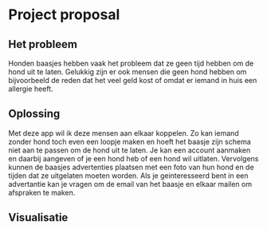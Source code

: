 # Project proposal

## Het probleem
Honden baasjes hebben vaak het probleem dat ze geen tijd hebben om de hond uit te laten. 
Gelukkig zijn er ook mensen die geen hond hebben om bijvoorbeeld de reden dat het veel geld kost of
omdat er iemand in huis een allergie heeft.

## Oplossing
Met deze app wil ik deze mensen aan elkaar koppelen.
Zo kan iemand zonder hond toch even een loopje maken en hoeft het baasje zijn schema niet aan te passen om de hond uit te laten.
Je kan een account aanmaken en daarbij aangeven of je een hond heb of een hond wil uitlaten. Vervolgens kunnen de baasjes advertenties plaatsen
met een foto van hun hond en de tijden dat ze uitgelaten moeten worden. Als je geinteresseerd bent in een advertantie kan je vragen om
de email van het baasje en elkaar mailen om afspraken te maken.

## Visualisatie


